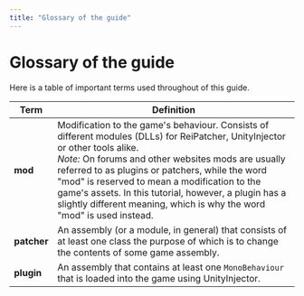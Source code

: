 ```yaml
---
title: "Glossary of the guide"
---
```


# Glossary of the guide

Here is a table of important terms used throughout of this guide.

| Term | Definition |
| ---- | ---------- |
| **mod** | Modification to the game's behaviour. Consists of different modules (DLLs) for ReiPatcher, UnityInjector or other tools alike.<br/> *Note:* On forums and other websites mods are usually referred to as plugins or patchers, while the word "mod" is reserved to mean a modification to the game's assets. In this tutorial, however, a plugin has a slightly different meaning, which is why the word "mod" is used instead. |
| **patcher** | An assembly (or a module, in general) that consists of at least one class the purpose of which is to change the contents of some game assembly. |
| **plugin** | An assembly that contains at least one `MonoBehaviour` that is loaded into the game using UnityInjector. |